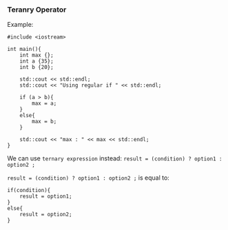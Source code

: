 ### Teranry Operator

Example:

	#include <iostream>

	int main(){
		int max {};
		int a {35};
		int b {20};

		std::cout << std::endl;
		std::cout << "Using regular if " << std::endl;

		if (a > b){
			max = a;
		}
		else{
			max = b;
		}

		std::cout << "max : " << max << std::endl;
	}

We can use `ternary expression` instead: `result = (condition) ? option1 : option2 ;`

`result = (condition) ? option1 : option2 ;` is equal to:

	if(condition){
		result = option1;
	}
	else{
		result = option2;
	}